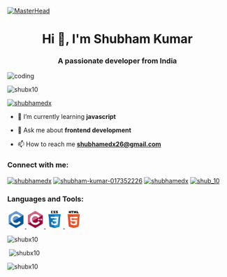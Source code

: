 [![MasterHead](https://images.hdqwalls.com/wallpapers/programming-world-map-on.jpg)](https://Shubx10.io)
<h1 align="center">Hi 👋, I'm Shubham Kumar</h1>
<h3 align="center">A passionate developer from India</h3>
<img alt="coding" src="https://64.media.tumblr.com/2d0af9c90d1b1107313cc20bda01548a/tumblr_outwxnanpp1u79o2lo1_1280.gifv" width="1500" height="400">

<p align="left"> <img src="https://komarev.com/ghpvc/?username=shubx10&label=Profile%20views&color=0e75b6&style=flat" alt="shubx10" /> </p>

<p align="left"> <a href="https://twitter.com/shubhamedx" target="blank"><img src="https://img.shields.io/twitter/follow/shubhamedx?logo=twitter&style=for-the-badge" alt="shubhamedx" /></a> </p>

- 🌱 I’m currently learning **javascript**

- 💬 Ask me about **frontend development**

- 📫 How to reach me **shubhamedx26@gmail.com**

<h3 align="left">Connect with me:</h3>
<p align="left">
<a href="https://twitter.com/shubhamedx" target="blank"><img align="center" src="https://raw.githubusercontent.com/rahuldkjain/github-profile-readme-generator/master/src/images/icons/Social/twitter.svg" alt="shubhamedx" height="30" width="40" /></a>
<a href="https://linkedin.com/in/shubham-kumar-017352226" target="blank"><img align="center" src="https://raw.githubusercontent.com/rahuldkjain/github-profile-readme-generator/master/src/images/icons/Social/linked-in-alt.svg" alt="shubham-kumar-017352226" height="30" width="40" /></a>
<a href="https://instagram.com/shubhamedx" target="blank"><img align="center" src="https://raw.githubusercontent.com/rahuldkjain/github-profile-readme-generator/master/src/images/icons/Social/instagram.svg" alt="shubhamedx" height="30" width="40" /></a>
<a href="https://www.codechef.com/users/shub_10" target="blank"><img align="center" src="https://cdn.jsdelivr.net/npm/simple-icons@3.1.0/icons/codechef.svg" alt="shub_10" height="30" width="40" /></a>
</p>

<h3 align="left">Languages and Tools:</h3>
<p align="left"> <a href="https://www.cprogramming.com/" target="_blank" rel="noreferrer"> <img src="https://raw.githubusercontent.com/devicons/devicon/master/icons/c/c-original.svg" alt="c" width="40" height="40"/> </a> <a href="https://www.w3schools.com/cpp/" target="_blank" rel="noreferrer"> <img src="https://raw.githubusercontent.com/devicons/devicon/master/icons/cplusplus/cplusplus-original.svg" alt="cplusplus" width="40" height="40"/> </a> <a href="https://www.w3schools.com/css/" target="_blank" rel="noreferrer"> <img src="https://raw.githubusercontent.com/devicons/devicon/master/icons/css3/css3-original-wordmark.svg" alt="css3" width="40" height="40"/> </a> <a href="https://www.w3.org/html/" target="_blank" rel="noreferrer"> <img src="https://raw.githubusercontent.com/devicons/devicon/master/icons/html5/html5-original-wordmark.svg" alt="html5" width="40" height="40"/> </a> </p>

<p><img src="https://github-readme-streak-stats.herokuapp.com?user=Shubx10&theme=tokyonight&date_format=M%20j%5B%2C%20Y%5D" alt="shubx10"></p>

<p>&nbsp;<img src="https://github-readme-stats.vercel.app/api/top-langs?username=shubx10&theme=tokyonight&show_icons=true&locale=en&layout=compact" alt="shubx10"></p>

<p><img src="https://github-readme-stats.vercel.app/api?username=shubx10&theme=tokyonight&show_icons=true&locale=en" alt="shubx10"></p>







